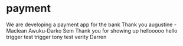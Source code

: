 # payment
We are developing a payment app for the bank 
Thank you augustine - Maclean Awuku-Darko Sem
Thank you for showing up
hellooooo
hello trigger
test trigger
tony test
verity
Darren
